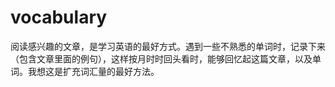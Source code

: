 # vocabulary

阅读感兴趣的文章，是学习英语的最好方式。遇到一些不熟悉的单词时，记录下来（包含文章里面的例句），这样按月时时回头看时，能够回忆起这篇文章，以及单词。我想这是扩充词汇量的最好方法。

